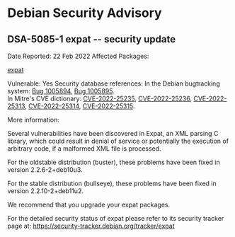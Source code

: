 
Debian Security Advisory
========================


DSA-5085-1 expat -- security update
-----------------------------------



Date Reported:
22 Feb 2022
Affected Packages:

[expat](https://packages.debian.org/src:expat)

Vulnerable:
Yes
Security database references:
In the Debian bugtracking system: [Bug 1005894](https://bugs.debian.org/cgi-bin/bugreport.cgi?bug=1005894), [Bug 1005895](https://bugs.debian.org/cgi-bin/bugreport.cgi?bug=1005895).  
In Mitre's CVE dictionary: [CVE-2022-25235](https://security-tracker.debian.org/tracker/CVE-2022-25235), [CVE-2022-25236](https://security-tracker.debian.org/tracker/CVE-2022-25236), [CVE-2022-25313](https://security-tracker.debian.org/tracker/CVE-2022-25313), [CVE-2022-25314](https://security-tracker.debian.org/tracker/CVE-2022-25314), [CVE-2022-25315](https://security-tracker.debian.org/tracker/CVE-2022-25315).  

More information:

Several vulnerabilities have been discovered in Expat, an XML parsing C
library, which could result in denial of service or potentially the
execution of arbitrary code, if a malformed XML file is processed.


For the oldstable distribution (buster), these problems have been fixed
in version 2.2.6-2+deb10u3.


For the stable distribution (bullseye), these problems have been fixed in
version 2.2.10-2+deb11u2.


We recommend that you upgrade your expat packages.


For the detailed security status of expat please refer to its security
tracker page at:
<https://security-tracker.debian.org/tracker/expat>






